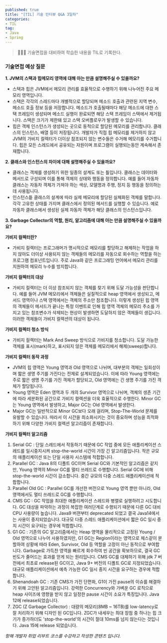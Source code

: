 ```yaml
---
published: true
title: "[TIL] 기술 인터뷰 Q&A 3일차"
categories: 
- TIL
tag:
- Java
- Spring
---
```

> 👩🏻‍💻 기술면접을 대비하여 학습한 내용을 TIL로 기록한다.

### 기술면접 예상 질문
**1. JVM의 스택과 힙메모리 영역에 대해 아는 만큼 설명해주실 수 있을까요?**
* 스택과 힙은 JVM에서 메모리 관리를 효율적으로 수행하기 위해 나누어진 주요 메모리 영역입니다.
* 스택은 각각의 스레드마다 개별적으로 할당되며 메소드 호출과 관련된 지역 변수, 메소드 호출 정보 등을 저장합니다. 메소드가 호출될때마다 해당 메소드에 대한 스택 프레임이 생성되며 메소드 실행이 완료되면 해당 스택 프레임이 스택에서 제거됩니다. 스택은 크기가 제한돼 있고 스택 오버플로우가 발생할 수 있습니다.
* 힙은 객체 인스턴스가 생성되는 곳으로 동적으로 할당된 메모리를 관리합니다. 클래스의 인스턴스, 배열 등이 저장됩니다. 개발자가 직접 힙 메모리를 제거하지 않고 JVM의 가비지 컬렉터가 더이상 참조되지 않는 변수들은 수거해 메모리를 수거합니다.  힙은 모든 스레드에서 공유되는 자원이며 프로그램이 실행되는동안 계속해서 존재합니다.

**2. 클래스와 인스턴스의 차이에 대해 설명해주실 수 있을까요?**
* 클래스는 객체를 생성하기 위한 일종의 설계도 또는 틀입니다. 클래스는 데이터와 메서드로 구성되며 이를 통해 객체의 상태와 행동을 정의합니다. 예를 들어 자동차 클래스는 자동차 객체가 가져야 하는 색상, 모델명과 주행, 정지 등 행동을 정의하는데 사용됩니다.
* 인스턴스틑 클래스의 설계에 따라 실제 메모리에 할당된 실체화된 객체를 말합니다. 각각 고유한 상태를 가지며 클래스에서 정의된 메서드를 실행할 수 있습니다. 예로 자동차 클래스에서 생성된 실제 자동차 객체가 해당 클래스의 인스턴스입니다.

**3. Garbage Collector의 역할, 원리, 알고리즘에 대해 아는 만큼 설명해주실 수 있을까요?**

**가비지 컬렉터란?**
* 가비지 컬렉터는 프로그래머가 명시적으로 메모리를 할당하고 해제하는 작업을 하지 않아도 더이상 사용되지 않는 객체들의 메모리를 자동으로 회수하는 역할을 하는 프로그램 컴포넌트입니다. 
주로 Java와 같은 프로그래밍 언어에서 메모리 관리를 지원하여 메모리 누수를 방지합니다.

**가비지 컬렉터의 대상**
* 가비지 컬렉터는 더 이상 참조되지 않는 객체를 찾기 위해 도달 가능성을 판단합니다. 예를 들어 JVM 메모리에서 객체들은 실질적으로 heap 영역에서 생성되고, 메서드 영역이나 스택 영역에서는 객체의 주소만 참조합니다.
이렇게 생성된 힙 영역의 객체들이 메서드가 끝나는 특정 이벤트로 인해 힙 영역 객체의 메모리 주소를 가지고 있는 참조변수가 삭제되는 현상이 발생하면 도달하지 않은 객체들이 생깁니다.
이러한 객체들이 가비지 컬렉션의 대상이 됩니다.

**가비지 컬렉터 청소 방식**
* 가비지 컬렉터는 Mark And Sweep 방식으로 가비지를 청소합니다. 도달 가능한 객체를 표시(mark)하고, 표시되지 않은 객체를 메모리에서 해제(sweep)합니다.

**가비지 컬렉터 동작 과정**
* JVM의 힙 영역은 Young 영역과 Old 영역으로 나뉘며, 대부분의 객체는 일회성이며 짧은 생명 주기를 가진다는 전제로 설계되었습니다.
이에 따라 Young 영역에는 주로 짧은 생명 주기를 가진 객체가 할당되고, Old 영역에는 긴 생명 주기를 가진 객체가 할당됩니다.
* Young 영역은 Eden 영역과 두 개의 Survivor 영역으로 나뉘며, 객체의 생존 기간에 따라 세분화된 공간으로 가비지 컬렉션을 더욱 효율적으로 수행한다. 
Minor GC는 Young 영역에서 발생하고, Major GC는 Old 영역에서 발생한다. 
* Major GC는 일반적으로 Minor GC보다 오래 걸리며, Stop-The-World 문제를 유발할 수 있습니다. 따라서 이 시간을 최소화시키는 것이 중요하며 성능을 최적화하기 위해 다양한 가비지 컬렉션 알고리즘이 존재합니다.

**가비지 컬렉터 알고리즘**
1. Serial GC : 단일 스레드에서 작동하기 때문에 GC 작업 중에 모든 애플리케이션 스레드를 일시중지시켜 stop-the-world 시간이 가장 긴 알고리즘입니다. 작은 규모의 애플리케이션 또는 단일 사용자 시스템에 적합합니다.
2. Parallel GC : Java 8의 디폴트 GC이며 Serial GC와 기본적인 알고리즘은 같지만, Young 영역의 Minor GC를 멀티 쓰레드로 수행합니다. Serial GC에 비해 stop-the-world 시간이 감소합니다. 중간 규모의 다중 스레드 애플리케이션에 적합합니다.
3. Parallel Old GC : Parallel GC를 개선한 버전으로 Young 영역 뿐만 아니라, Old 영역에서도 멀티 쓰레드로 GC를 수행합니다. 
4. CMS GC : GC 작업을 최대한 애플리케이션 스레드와 병렬로 실행하려고 시도합니다. GC 대상을 파악하는 과정이 복잡한 여러단계로 수행되기 때문에 다른 GC 대비 CPU 사용량이 높습니다.
Java9 버젼부터 deprecated 되었고 결국 Java14에서는 사용이 중지되었습니다. 대규모 다중 스레드 애플리케이션에서 짧은 GC 일시 중지 시간이 요구되는 경우에 적합합니다.
5. G1 GC : 기존의 GC 알고리즘에서는 Heap 영역을 물리적으로 고정된 Young / Old 영역으로 나누어 사용하였지만, G1 GC는 Region이라는 영역으로 체스같이 분할하여 상황에 따라 Eden, Survivor, Old 등 역할을 고정이 아닌 동적으로 부여합니다. 
Garbage로 가득찬 영역을 빠르게 회수하여 빈 공간을 확보하므로, 결국 GC 빈도가 줄어드는 효과를 얻게 되는 원리입니다.
CMS GC를 대체하기 위해 jdk 7 버전에서 최초로 release된 GC이고, Java 9+ 버전의 디폴트 GC로 지정되었습니다. 대규모 애플리케이션에서 예측 가능한 GC 일시 중지 시간을 요구하는 경우에 적합합니다.
6. Shenandoah GC : 기존 CMS가 가진 단편화, G1이 가진 pause의 이슈를 해결하기 위해 고안된 알고리즘입니다. 강력한 Concurrency와 가벼운 GC 로직으로 heap 사이즈에 영향을 받지 않고 일정한 pause 시간이 소요가 특징입니다.
Java 12에 release되었습니다.
7. ZGC (Z Garbage Collector) : 대량의 메모리(8MB ~ 16TB)를 low-latency로 잘 처리하기 위해 디자인 된 GC입니다. ZGC가 내세우는 최대 장점 중 하나는 힙 크기가 증가하더도 'stop-the-world'의 시간이 절대 10ms를 넘지 않는다는 것입니다.
Java 15에 release 되었습니다.

_항해 개발자 취업 리부트 코스를 수강하고 작성한 콘텐츠 입니다._